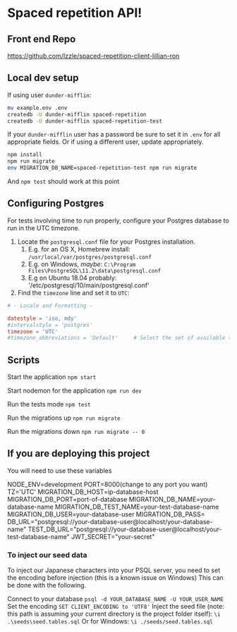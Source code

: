 # Spaced repetition API!

## Front end Repo

https://github.com/Izzle/spaced-repetition-client-lillian-ron

## Local dev setup

If using user `dunder-mifflin`:

```bash
mv example.env .env
createdb -U dunder-mifflin spaced-repetition
createdb -U dunder-mifflin spaced-repetition-test
```

If your `dunder-mifflin` user has a password be sure to set it in `.env` for all appropriate fields. Or if using a different user, update appropriately.

```bash
npm install
npm run migrate
env MIGRATION_DB_NAME=spaced-repetition-test npm run migrate
```

And `npm test` should work at this point

## Configuring Postgres

For tests involving time to run properly, configure your Postgres database to run in the UTC timezone.

1. Locate the `postgresql.conf` file for your Postgres installation.
   1. E.g. for an OS X, Homebrew install: `/usr/local/var/postgres/postgresql.conf`
   2. E.g. on Windows, _maybe_: `C:\Program Files\PostgreSQL\11.2\data\postgresql.conf`
   3. E.g  on Ubuntu 18.04 probably: '/etc/postgresql/10/main/postgresql.conf'
2. Find the `timezone` line and set it to `UTC`:

```conf
# - Locale and Formatting -

datestyle = 'iso, mdy'
#intervalstyle = 'postgres'
timezone = 'UTC'
#timezone_abbreviations = 'Default'     # Select the set of available time zone
```

## Scripts

Start the application `npm start`

Start nodemon for the application `npm run dev`

Run the tests mode `npm test`

Run the migrations up `npm run migrate`

Run the migrations down `npm run migrate -- 0`

## If you are deploying this project
You will need to use these variables

NODE_ENV=development
PORT=8000(change to any port you want)
TZ='UTC'
MIGRATION_DB_HOST=ip-database-host
MIGRATION_DB_PORT=port-of-database
MIGRATION_DB_NAME=your-database-name
MIGRATION_DB_TEST_NAME=your-test-database-name
MIGRATION_DB_USER=your-database-user
MIGRATION_DB_PASS=
DB_URL="postgresql://your-database-user@localhost/your-database-name"
TEST_DB_URL="postgresql://your-database-user@localhost/your-test-database-name"
JWT_SECRET="your-secret"

### To inject our seed data
To inject our Japanese characters into your PSQL server, you need to set the encoding before injection (this is a known issue on Windows)
This can be done with the following.

Connect to your database
```psql -d YOUR_DATABASE_NAME -U YOUR_USER_NAME```
Set the encoding
```SET CLIENT_ENCODING to 'UTF8'```
Inject the seed file (note: this path is assuming your current directory is the project folder itself):
```\i .\seeds\seed.tables.sql```
Or for Windows:
```\i ./seeds/seed.tables.sql``` 
